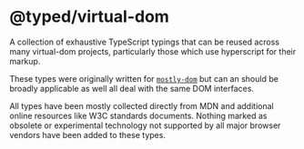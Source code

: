 # @typed/virtual-dom

A collection of exhaustive TypeScript typings that can be reused across many 
virtual-dom projects, particularly those which use hyperscript for their markup.

These types were originally written for [`mostly-dom`](https://github.com/TylorS/mostly-dom)
but can an should be broadly applicable as well all deal with the same DOM interfaces.

All types have been mostly collected directly from MDN and additional online resources
like W3C standards documents. Nothing marked as obsolete or experimental technology not
supported by all major browser vendors have been added to these types.
